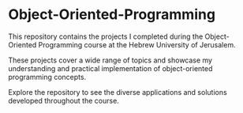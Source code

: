 # Object-Oriented-Programming

This repository contains the projects I completed during the Object-Oriented Programming course at the Hebrew University of Jerusalem.

These projects cover a wide range of topics and showcase my understanding and practical implementation of object-oriented programming concepts.

Explore the repository to see the diverse applications and solutions developed throughout the course.
